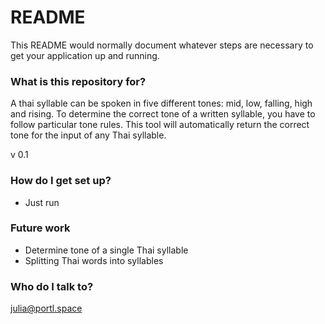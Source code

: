 # README #

This README would normally document whatever steps are necessary to get your application up and running.

### What is this repository for? ###

A thai syllable can be spoken in five different tones: mid, low, falling, high and rising.
To determine the correct tone of a written syllable, you have to follow particular tone rules.
This tool will automatically return the correct tone for the input of any Thai syllable.

v 0.1

### How do I get set up? ###

* Just run

### Future work ###

* Determine tone of a single Thai syllable
* Splitting Thai words into syllables


### Who do I talk to? ###

julia@portl.space